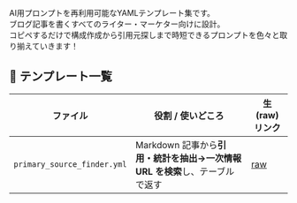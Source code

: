 AI用プロンプトを再利用可能なYAMLテンプレート集です。  
ブログ記事を書くすべてのライター・マーケター向けに設計。  
コピペするだけで構成作成から引用元探しまで時短できるプロンプトを色々と取り揃えていきます！

## 📑 テンプレート一覧

| ファイル | 役割 / 使いどころ | 生 (raw) リンク |
|---------|-----------------|------------------|
| `primary_source_finder.yml` | Markdown 記事から**引用・統計を抽出→一次情報 URL を検索**し、テーブルで返す | [raw](https://raw.githubusercontent.com/<USER>/<REPO>/main/templates/primary_source_finder.yml) |
